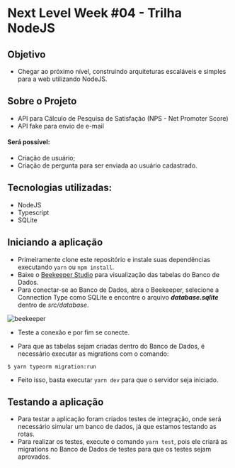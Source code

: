 # Next Level Week #04 - Trilha NodeJS

## Objetivo

- Chegar ao próximo nível, construindo arquiteturas escaláveis e simples para a web utilizando NodeJS.

## Sobre o Projeto

- API para Cálculo de Pesquisa de Satisfação (NPS - Net Promoter Score) 
- API fake para envio de e-mail

#### Será possível: 

- Criação de usuário;
- Criação de pergunta para ser enviada ao usuário cadastrado.

## Tecnologias utilizadas:

- NodeJS
- Typescript
- SQLite

## Iniciando a aplicação

- Primeiramente clone este repositório e instale suas dependências executando ``` yarn ``` ou ``` npm install ```.
- Baixe o [Beekeeper Studio](https://www.beekeeperstudio.io/) para visualização das tabelas do Banco de Dados.
- Para conectar-se ao Banco de Dados, abra o Beekeeper, selecione a Connection Type como SQLite e encontre o arquivo _**database.sqlite**_ dentro de _src/database_.

![beekeeper](https://user-images.githubusercontent.com/57918707/108929407-bf934f00-7622-11eb-832c-680997f8b74b.png)

- Teste a conexão e por fim se conecte.

- Para que as tabelas sejam criadas dentro do Banco de Dados, é necessário executar as migrations com o comando:
``` 
$ yarn typeorm migration:run 
```
- Feito isso, basta executar ``` yarn dev ``` para que o servidor seja iniciado.

## Testando a aplicação

- Para testar a aplicação foram criados testes de integração, onde será necessário simular um banco de dados, já que estamos testando as rotas.
- Para realizar os testes, execute o comando ``` yarn test ```, pois ele criará as migrations no Banco de Dados de testes para que os testes sejam aprovados.
